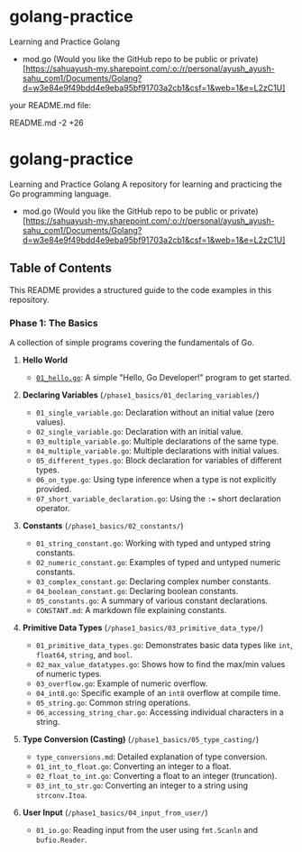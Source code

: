 # golang-practice
Learning and Practice Golang

- mod.go  (Would you like the GitHub repo to be public or private)[https://sahuayush-my.sharepoint.com/:o:/r/personal/ayush_ayush-sahu_com1/Documents/Golang?d=w3e84e9f49bdd4e9eba95bf91703a2cb1&csf=1&web=1&e=L2zC1U]

your README.md file:

README.md
-2
+26
# golang-practice
Learning and Practice Golang
A repository for learning and practicing the Go programming language.

- mod.go  (Would you like the GitHub repo to be public or private)[https://sahuayush-my.sharepoint.com/:o:/r/personal/ayush_ayush-sahu_com1/Documents/Golang?d=w3e84e9f49bdd4e9eba95bf91703a2cb1&csf=1&web=1&e=L2zC1U]
## Table of Contents

This README provides a structured guide to the code examples in this repository.

### Phase 1: The Basics

A collection of simple programs covering the fundamentals of Go.

1.  **Hello World**
    -   [`01_hello.go`](./phase1_basics/01_hello.go): A simple "Hello, Go Developer!" program to get started.

2.  **Declaring Variables** (`/phase1_basics/01_declaring_variables/`)
    -   `01_single_variable.go`: Declaration without an initial value (zero values).
    -   `02_single_variable.go`: Declaration with an initial value.
    -   `03_multiple_variable.go`: Multiple declarations of the same type.
    -   `04_multiple_variable.go`: Multiple declarations with initial values.
    -   `05_different_types.go`: Block declaration for variables of different types.
    -   `06_on_type.go`: Using type inference when a type is not explicitly provided.
    -   `07_short_variable_declaration.go`: Using the `:=` short declaration operator.

3.  **Constants** (`/phase1_basics/02_constants/`)
    -   `01_string_constant.go`: Working with typed and untyped string constants.
    -   `02_numeric_constant.go`: Examples of typed and untyped numeric constants.
    -   `03_complex_constant.go`: Declaring complex number constants.
    -   `04_boolean_constant.go`: Declaring boolean constants.
    -   `05_constants.go`: A summary of various constant declarations.
    -   `CONSTANT.md`: A markdown file explaining constants.

4.  **Primitive Data Types** (`/phase1_basics/03_primitive_data_type/`)
    -   `01_primitive_data_types.go`: Demonstrates basic data types like `int`, `float64`, `string`, and `bool`.
    -   `02_max_value_datatypes.go`: Shows how to find the max/min values of numeric types.
    -   `03_overflow.go`: Example of numeric overflow.
    -   `04_int8.go`: Specific example of an `int8` overflow at compile time.
    -   `05_string.go`: Common string operations.
    -   `06_accessing_string_char.go`: Accessing individual characters in a string.

5.  **Type Conversion (Casting)** (`/phase1_basics/05_type_casting/`)
    -   `type_conversions.md`: Detailed explanation of type conversion.
    -   `01_int_to_float.go`: Converting an integer to a float.
    -   `02_float_to_int.go`: Converting a float to an integer (truncation).
    -   `03_int_to_str.go`: Converting an integer to a string using `strconv.Itoa`.

6.  **User Input** (`/phase1_basics/04_input_from_user/`)
    -   `01_io.go`: Reading input from the user using `fmt.Scanln` and `bufio.Reader`.
